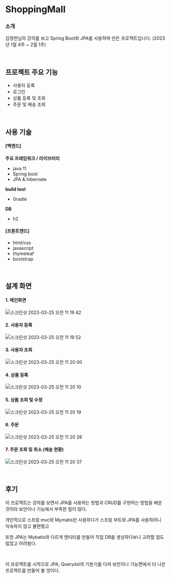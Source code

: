 # ShoppingMall

### 소개
김영한님의 강의를 보고 Spring Boot와 JPA를 사용하여 만든 프로젝트입니다.
(2023년 1월 4주 ~ 2월 1주)

<br/>

## 프로젝트 주요 기능

+ 사용자 등록 
+ 로그인
+ 상품 등록 및 조회
+ 주문 및 배송 조회

<br/>

## 사용 기술

#### [백엔드]
**주요 프레임워크 / 라이브러리**
+ java 11
+ Spring boot
+ JPA & hibernate

**build tool**
+ Gradle

**DB** 
+ h2


#### [프론트엔드]
+ html/css
+ javascript
+ thymeleaf
+ bootstrap

<br/>

## 설계 화면

#### 1. 메인화면
![스크린샷 2023-03-25 오전 11 19 42](https://user-images.githubusercontent.com/107406119/227681748-55629f28-8e6e-4f33-927e-54f5705e3f97.png)

#### 2. 사용자 등록
![스크린샷 2023-03-25 오전 11 19 52](https://user-images.githubusercontent.com/107406119/227681750-c846747c-587a-4b43-a7d2-19e8df379a5a.png)

#### 3. 사용자 조회
![스크린샷 2023-03-25 오전 11 20 00](https://user-images.githubusercontent.com/107406119/227681751-3602ca89-d97e-48e4-99d3-30c412160e71.png)

#### 4. 상품 등록
![스크린샷 2023-03-25 오전 11 20 10](https://user-images.githubusercontent.com/107406119/227681752-511f6b06-b43a-42e9-834d-dec3b44e8c68.png)

#### 5. 상품 조회 및 수정
![스크린샷 2023-03-25 오전 11 20 19](https://user-images.githubusercontent.com/107406119/227681754-306f23cd-8612-4c83-b1e4-7a8a49cfb17b.png)

#### 6. 주문 
![스크린샷 2023-03-25 오전 11 20 28](https://user-images.githubusercontent.com/107406119/227681755-489e8dfa-5b4d-412a-ad34-41578e11efa1.png)

#### 7. 주문 조회 및 취소 (배송 현황)
![스크린샷 2023-03-25 오전 11 20 37](https://user-images.githubusercontent.com/107406119/227681756-7b26fcbf-4233-46c1-a76c-ca380ea29582.png)

<br/>

## 후기
이 프로젝트는 강의를 보면서 JPA를 사용하는 방법과 CRUD를 구현하는 방법을 배운 것이라 보안이나 기능에서 부족한 점이 많다.

개인적으로 스프링 mvc와 Mymatis만 사용하다가 스프링 부트와 JPA를 사용하려니 익숙하지 않고 불편했고

또한 JPA는 Mybatis와 다르게 엔티티를 만들어 직접 DB를 생성하다보니 고려할 점도 많았고 어려웠다.

<br/>

이 프로젝트를 시작으로 JPA, Querydsl의 기본기를 다져 보안이나 기능면에서 더 나은 프로젝트를 만들어 볼 것이다.



